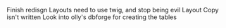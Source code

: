 Finish redisgn
Layouts need to use twig, and stop being evil
Layout Copy isn't written
Look into olly's dbforge for creating the tables